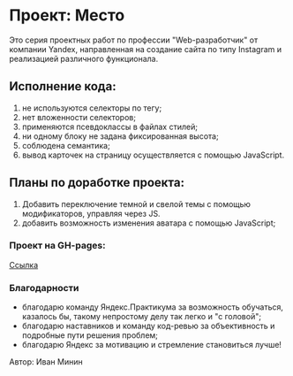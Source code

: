 # Проект: Место

Это серия проектных работ по профессии "Web-разработчик" от компании Yandex, направленная на создание сайта по типу Instagram и реализацией различного функционала.

## Исполнение кода:
1. не используются селекторы по тегу;
2. нет вложенности селекторов;
3. применяются псевдоклассы в файлах стилей;
4. ни одному блоку не задана фиксированная высота;
5. соблюдена семантика;
6. вывод карточек на страницу осуществляется с помощью JavaScript.

## Планы по доработке проекта:
1. Добавить переключение темной и свелой темы с помощью модификаторов, управляя через JS.
2. добавить возможность изменения аватара с помощью JavaScript;

### Проект на GH-pages:
[Ссылка](https://imjogan.github.io/mesto/)

### Благодарности
* благодарю команду Яндекс.Практикума за возможность обучаться, казалось бы, такому непростому делу так легко и "с головой";
* благодарю наставников и команду код-ревью за объективность и подробные пути решения проблем;
* благодарю Яндекс за мотивацию и стремление становиться лучше!

Автор: Иван Минин
